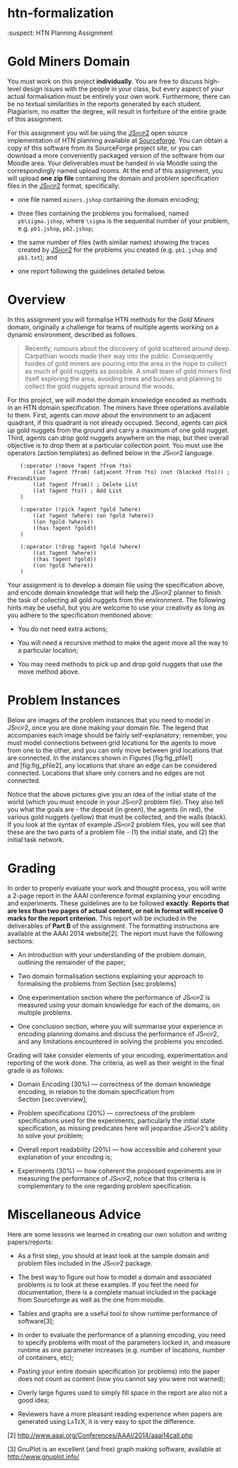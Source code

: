 # htn-formalization
:suspect: HTN Planning Assignment

Gold Miners Domain
==================

You must work on this project **individually**. You are free to discuss high-level design issues with the people in your class, but every aspect of your actual formalisation must be entirely your own work. Furthermore, there can be no textual similarities in the reports generated by each student. Plagiarism, no matter the degree, will result in forfeiture of the entire grade of this assignment.

For this assignment you will be using the <span style="font-variant:small-caps;">[JShop2](https://sourceforge.net/projects/shop/files/JSHOP2/)</span> open source implementation of HTN planning available at [Sourceforge](https://sourceforge.net/projects/shop/files/JSHOP2/). You can obtain a copy of this software from its SourceForge project site, or you can download a more conveniently packaged version of the software from our Moodle area. Your deliverables must be handed in via Moodle using the correspondingly named upload rooms. At the end of this assignment, you will upload **one zip file** containing the domain and problem specification files in the <span style="font-variant:small-caps;">[JShop2](https://sourceforge.net/projects/shop/files/JSHOP2/)</span> format, specifically:

-   one file named `miners.jshop` containing the domain encoding;

-   three files containing the problems you formalised, named `pb\sigma.jshop`, where `\sigma` is the sequential number of your problem, e.g. `pb1.jshop`, `pb2.jshop`;

-   the same number of files (with similar names) showing the traces created by <span style="font-variant:small-caps;">[JShop2](https://sourceforge.net/projects/shop/files/JSHOP2/)</span> for the problems you created (e.g. `pb1.jshop` and `pb1.txt`); and

-   one report following the guidelines detailed below.

Overview
========

In this assignment you will formalise HTN methods for the *Gold Miners* domain, originally a challenge for teams of multiple agents working on a dynamic environment, described as follows.

> Recently, rumours about the discovery of gold scattered around deep Carpathian woods made their way into the public. Consequently hordes of gold miners are pouring into the area in the hope to collect as much of gold nuggets as possible. A small team of gold miners find itself exploring the area, avoiding trees and bushes and planning to collect the gold nuggets spread around the woods.

For this project, we will model the domain knowledge encoded as methods in an HTN domain specification. The miners have three operations available to them. First, agents can *move* about the environment to an adjacent quadrant, if this quadrant is not already occupied. Second, agents can *pick up* gold nuggets from the ground and carry a maximum of one gold nugget. Third, agents can *drop* gold nuggets anywhere on the map, but their overall objective is to drop them at a particular collection point. You must use the operators (action templates) as defined below in the <span style="font-variant:small-caps;">JShop2</span> language.

```LISP
    (:operator (!move ?agent ?from ?to)
        ((at ?agent ?from) (adjacent ?from ?to) (not (blocked ?to))) ; Precondition
        ((at ?agent ?from)) ; Delete List
        ((at ?agent ?to)) ; Add List
    )

    (:operator (!pick ?agent ?gold ?where)
        ((at ?agent ?where) (on ?gold ?where))
        ((on ?gold ?where))
        ((has ?agent ?gold))
    )   

    (:operator (!drop ?agent ?gold ?where)
        ((at ?agent ?where))
        ((has ?agent ?gold))
        ((on ?gold ?where))
    )
```

Your assignment is to develop a domain file using the specification above, and encode domain knowledge that will help the <span style="font-variant:small-caps;">JShop2</span> planner to finish the task of collecting all gold nuggets from the environment. The following hints may be useful, but you are welcome to use your creativity as long as you adhere to the specification mentioned above:

-   You do not need extra actions;

-   You will need a recursive method to make the agent move all the way to a particular location;

-   You may need methods to pick up and drop gold nuggets that use the move method above.

Problem Instances
=================

Below are images of the problem instances that you need to model in <span style="font-variant:small-caps;">JShop2</span>, once you are done making your domain file. The legend that accompanies each image should be fairly self-explanatory; remember, you must model connections between grid locations for the agents to move from one to the other, and you can only move between grid locations that are connected. In the instances shown in Figures \[fig:fig\_pfile1\] and \[fig:fig\_pfile2\], any locations that share an edge can be considered connected. Locations that share only corners and no edges are not connected.

Notice that the above pictures give you an idea of the initial state of the world (which you must encode in your <span style="font-variant:small-caps;">JShop2</span> problem file). They also tell you what the goals are - the deposit (in green), the agents (in red), the various gold nuggets (yellow) that must be collected, and the walls (black). If you look at the syntax of example <span style="font-variant:small-caps;">JShop2</span> problem files, you will see that these are the two parts of a problem file - (1) the initial state, and (2) the initial task network.

Grading
=======

In order to properly evaluate your work and thought process, you will write a 2-page report in the AAAI conference format explaining your encoding and experiments. These guidelines are to be followed **exactly**. **Reports that are less than two pages of actual content, or not in format will receive 0 marks for the report criterion.** This report will be included in the deliverables of **Part B** of the assignment. The formatting instructions are available at the AAAI 2014 website[2]. The report must have the following sections:

-   An introduction with your understanding of the problem domain, outlining the remainder of the paper;

-   Two domain formalisation sections explaining your approach to formalising the problems from Section \[sec:problems\]

-   One experimentation section where the performance of <span style="font-variant:small-caps;">JShop2</span> is measured using your domain knowledge for each of the domains, on multiple problems.

-   One conclusion section, where you will summarise your experience in encoding planning domains and discuss the performance of <span style="font-variant:small-caps;">JShop2</span>, and any limitations encountered in solving the problems you encoded.

Grading will take consider elements of your encoding, experimentation and reporting of the work done. The criteria, as well as their weight in the final grade is as follows:

-   Domain Encoding (30%) — correctness of the domain knowledge encoding, in relation to the domain specification from Section \[sec:overview\];

-   Problem specifications (20%) — correctness of the problem specifications used for the experiments, particularly the initial state specification, as missing predicates here will jeopardise <span style="font-variant:small-caps;">JShop2</span>’s ability to solve your problem;

-   Overall report readability (20%) — how accessible and coherent your explanation of your encoding is;

-   Experiments (30%) — how coherent the proposed experiments are in measuring the performance of <span style="font-variant:small-caps;">JShop2</span>, notice that this criteria is complementary to the one regarding problem specification.

Miscellaneous Advice
====================

Here are some lessons we learned in creating our own solution and writing papers/reports:

-   As a first step, you should at least look at the sample domain and problem files included in the <span style="font-variant:small-caps;">JShop2</span> package.

-   The best way to figure out how to model a domain and associated problems is to look at these examples. If you feel the need for documentation, there is a complete manual included in the package from Sourceforge as well as the one from moodle.

-   Tables and graphs are a useful tool to show runtime performance of software[3];

-   In order to evaluate the performance of a planning encoding, you need to specify problems with most of the parameters locked in, and measure runtime as one parameter increases (e.g. number of locations, number of containers, etc);

-   Pasting your entire domain specification (or problems) into the paper does not count as content (now you cannot say you were not warned);

-   Overly large figures used to simply fill space in the report are also not a good idea;

-   Reviewers have a more pleasant reading experience when papers are generated using <span style="font-variant:small-caps;">LaTeX</span>, it is very easy to spot the difference.


[2] <http://www.aaai.org/Conferences/AAAI/2014/aaai14call.php>

[3] GnuPlot is an excellent (and free) graph making software, available at <http://www.gnuplot.info/>
